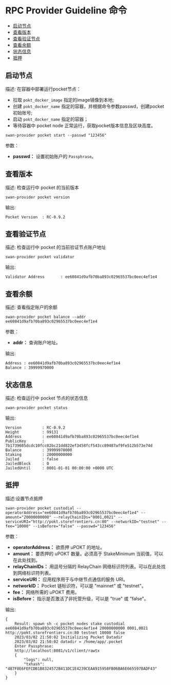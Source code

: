 # RPC Provider Guideline 命令

* [启动节点](#启动节点)
* [查看版本](#查看版本)
* [查看验证节点](#查看验证节点)
* [查看余额](#查看余额)
* [状态信息](#状态信息)
* [抵押](#抵押)



## 启动节点

描述: 在容器中部署运行pocket节点：
- 拉取 `pokt_docker_image` 指定的image镜像到本地;
- 创建 `pokt_docker_name` 指定的容器，并根据命令参数passwd，创建pocket初始账号;
- 启动 `pokt_docker_name` 指定的容器；
- 等待容器中 pocket node 正常运行，获取pocket版本信息及区块高度。

```shell
swan-provider pocket start --passwd "123456"
```

参数：

- **passwd：** 设置初始账户的 `Passphrase`。


## 查看版本

描述: 检查运行中 pocket 的当前版本

```shell
swan-provider pocket version
```

输出:

```shell
Pocket Version  : RC-0.9.2
```


## 查看验证节点

描述: 检查运行中 pocket 的当前验证节点账户地址

```shell
swan-provider pocket validator
```

输出:

```shell
Validator Address       : ee60841d9afb70ba893c02965537bc0eec4ef1e4
```


## 查看余额

描述: 查看指定账户的余额

```shell
swan-provider pocket balance --addr ee60841d9afb70ba893c02965537bc0eec4ef1e4
```

参数：

- **addr：** 查询账户地址。

输出:

```shell
Address : ee60841d9afb70ba893c02965537bc0eec4ef1e4
Balance : 39999970000
```


## 状态信息

描述: 检查运行中 pocket 节点的状态信息

```shell
swan-provider pocket status
```

输出:

```shell
Version         : RC-0.9.2
Height          : 99131
Address         : ee60841d9afb70ba893c02965537bc0eec4ef1e4
PublicKey       : 7b1739685dcdc10fcc02bc21dd822ef3458fcf543cc89487af9fe512b573e74d
Balance         : 39999970000
Staking         : 20000000000
Jailed          : false
JailedBlock     : 0
JailedUntil     : 0001-01-01 00:00:00 +0000 UTC
```


## 抵押

描述:设置节点抵押

```shell
swan-provider pocket custodial --operatorAddress="ee60841d9afb70ba893c02965537bc0eec4ef1e4" --amount="20000000000" --relayChainIDs="0001,0021" --serviceURI="http://pokt.storefrontiers.cn:80" --networkID="testnet" --fee="10000" --isBefore="false" --passwd="123456"

```

参数：

- **operatorAddress：** 欲质押 uPOKT 的地址。
- **amount：** 要质押的 uPOKT 数量。必须高于 StakeMinimum 当前值，可以在此处找到。
- **relayChainIDs：** 用逗号分隔的 RelayChain 网络标识符列表。可以在此处找到网络标识符列表。
- **serviceURI：** 应用程序用于与中继节点通信的服务 URI。
- **networkID：** Pocket 链标识符，可以是 "mainnet" 或 "testnet"。
- **fee：** 网络所需的 uPOKT 费用。
- **isBefore：** 指示是否激活了非托管升级，可以是 "true" 或 "false"。

输出:

```shell
{
    Result: spawn sh -c pocket nodes stake custodial ee60841d9afb70ba893c02965537bc0eec4ef1e4 20000000000 0001,0021 http://pokt.storefrontiers.cn:80 testnet 10000 false
    2023/03/02 21:50:02 Initializing Pocket Datadir
    2023/03/02 21:50:02 datadir = /home/app/.pocket
    Enter Passphrase: 
    http://localhost:8081/v1/client/rawtx
    {
        "logs": null,
        "txhash": "487F8E6FEFCDB1B8324572B411DC1E4239CEAA915958FB06BA6E6655978ADF43"
    }
}
```


